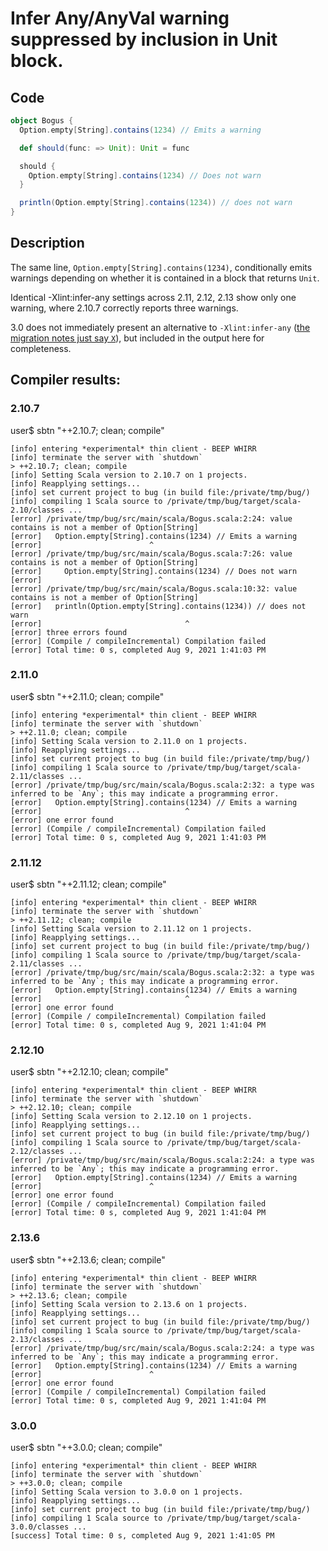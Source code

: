 Infer Any/AnyVal warning suppressed by inclusion in Unit block.
===

Code
---

```scala
object Bogus {
  Option.empty[String].contains(1234) // Emits a warning

  def should(func: => Unit): Unit = func

  should {
    Option.empty[String].contains(1234) // Does not warn
  }

  println(Option.empty[String].contains(1234)) // does not warn
}
```

Description
---

The same line, `Option.empty[String].contains(1234)`, conditionally emits
warnings depending on whether it is contained in a block that returns `Unit`.

Identical -Xlint:infer-any settings across 2.11, 2.12, 2.13 show only one warning, where 2.10.7 correctly reports three warnings.

3.0 does not immediately present an alternative to `-Xlint:infer-any` ([the migration notes just say `X`](https://docs.scala-lang.org/scala3/guides/migration/options-lookup.html)), but included in the output here for completeness.

Compiler results:
---

### 2.10.7
user$ sbtn "++2.10.7; clean; compile"
```
[info] entering *experimental* thin client - BEEP WHIRR
[info] terminate the server with `shutdown`
> ++2.10.7; clean; compile
[info] Setting Scala version to 2.10.7 on 1 projects.
[info] Reapplying settings...
[info] set current project to bug (in build file:/private/tmp/bug/)
[info] compiling 1 Scala source to /private/tmp/bug/target/scala-2.10/classes ...
[error] /private/tmp/bug/src/main/scala/Bogus.scala:2:24: value contains is not a member of Option[String]
[error]   Option.empty[String].contains(1234) // Emits a warning
[error]                        ^
[error] /private/tmp/bug/src/main/scala/Bogus.scala:7:26: value contains is not a member of Option[String]
[error]     Option.empty[String].contains(1234) // Does not warn
[error]                          ^
[error] /private/tmp/bug/src/main/scala/Bogus.scala:10:32: value contains is not a member of Option[String]
[error]   println(Option.empty[String].contains(1234)) // does not warn
[error]                                ^
[error] three errors found
[error] (Compile / compileIncremental) Compilation failed
[error] Total time: 0 s, completed Aug 9, 2021 1:41:03 PM
```

### 2.11.0
user$ sbtn "++2.11.0; clean; compile"
```
[info] entering *experimental* thin client - BEEP WHIRR
[info] terminate the server with `shutdown`
> ++2.11.0; clean; compile
[info] Setting Scala version to 2.11.0 on 1 projects.
[info] Reapplying settings...
[info] set current project to bug (in build file:/private/tmp/bug/)
[info] compiling 1 Scala source to /private/tmp/bug/target/scala-2.11/classes ...
[error] /private/tmp/bug/src/main/scala/Bogus.scala:2:32: a type was inferred to be `Any`; this may indicate a programming error.
[error]   Option.empty[String].contains(1234) // Emits a warning
[error]                                ^
[error] one error found
[error] (Compile / compileIncremental) Compilation failed
[error] Total time: 0 s, completed Aug 9, 2021 1:41:03 PM
```

### 2.11.12
user$ sbtn "++2.11.12; clean; compile"
```
[info] entering *experimental* thin client - BEEP WHIRR
[info] terminate the server with `shutdown`
> ++2.11.12; clean; compile
[info] Setting Scala version to 2.11.12 on 1 projects.
[info] Reapplying settings...
[info] set current project to bug (in build file:/private/tmp/bug/)
[info] compiling 1 Scala source to /private/tmp/bug/target/scala-2.11/classes ...
[error] /private/tmp/bug/src/main/scala/Bogus.scala:2:32: a type was inferred to be `Any`; this may indicate a programming error.
[error]   Option.empty[String].contains(1234) // Emits a warning
[error]                                ^
[error] one error found
[error] (Compile / compileIncremental) Compilation failed
[error] Total time: 0 s, completed Aug 9, 2021 1:41:04 PM
```

### 2.12.10
user$ sbtn "++2.12.10; clean; compile"
```
[info] entering *experimental* thin client - BEEP WHIRR
[info] terminate the server with `shutdown`
> ++2.12.10; clean; compile
[info] Setting Scala version to 2.12.10 on 1 projects.
[info] Reapplying settings...
[info] set current project to bug (in build file:/private/tmp/bug/)
[info] compiling 1 Scala source to /private/tmp/bug/target/scala-2.12/classes ...
[error] /private/tmp/bug/src/main/scala/Bogus.scala:2:24: a type was inferred to be `Any`; this may indicate a programming error.
[error]   Option.empty[String].contains(1234) // Emits a warning
[error]                        ^
[error] one error found
[error] (Compile / compileIncremental) Compilation failed
[error] Total time: 0 s, completed Aug 9, 2021 1:41:04 PM
```

### 2.13.6
user$ sbtn "++2.13.6; clean; compile"
```
[info] entering *experimental* thin client - BEEP WHIRR
[info] terminate the server with `shutdown`
> ++2.13.6; clean; compile
[info] Setting Scala version to 2.13.6 on 1 projects.
[info] Reapplying settings...
[info] set current project to bug (in build file:/private/tmp/bug/)
[info] compiling 1 Scala source to /private/tmp/bug/target/scala-2.13/classes ...
[error] /private/tmp/bug/src/main/scala/Bogus.scala:2:24: a type was inferred to be `Any`; this may indicate a programming error.
[error]   Option.empty[String].contains(1234) // Emits a warning
[error]                        ^
[error] one error found
[error] (Compile / compileIncremental) Compilation failed
[error] Total time: 0 s, completed Aug 9, 2021 1:41:04 PM
```

### 3.0.0
user$ sbtn "++3.0.0; clean; compile"
```
[info] entering *experimental* thin client - BEEP WHIRR
[info] terminate the server with `shutdown`
> ++3.0.0; clean; compile
[info] Setting Scala version to 3.0.0 on 1 projects.
[info] Reapplying settings...
[info] set current project to bug (in build file:/private/tmp/bug/)
[info] compiling 1 Scala source to /private/tmp/bug/target/scala-3.0.0/classes ...
[success] Total time: 0 s, completed Aug 9, 2021 1:41:05 PM
```
